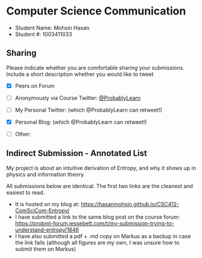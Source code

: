 # Computer Science Communication

- Student Name: Mohsin Hasan
- Student #: 1003411033

## Sharing

Please indicate whether you are comfortable sharing your submissions. Include a short description whether you would like to tweet

- [x] Peers on Forum
- [ ] Anonymously via Course Twitter: [@ProbablyLearn](https://twitter.com/ProbablyLearn)
- [ ] My Personal Twitter: (which @ProbablyLearn can retweet!)
- [x] Personal Blog: (which @ProbablyLearn can retweet!)
- [ ] Other:


## Indirect Submission - Annotated List

My project is about an intuitive derivation of Entropy, and why it shows up in physics and information theory. 

All submissions below are identical. The first two links are the cleanest and easiest to read. 

- It is hosted on my blog at: https://hasanmohsin.github.io/CSC412-ComSciCom-Entropy/
- I have submitted a link to the same blog post on the course forum: https://probml-forum.jessebett.com/t/my-submission-trying-to-understand-entropy/1846
- I have also submitted a pdf + .md copy on Markus as a backup in case the link fails (although all figures are my own, I was unsure how to submit them on Markus)


